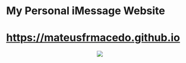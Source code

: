 
  # My Personal iMessage Website
  # https://mateusfrmacedo.github.io 

  
<div align="center">
 <p>
 <img src="http://gifimage.net/wp-content/uploads/2017/11/gif-imessage-4.gif" />
 </p>
</div>
 
